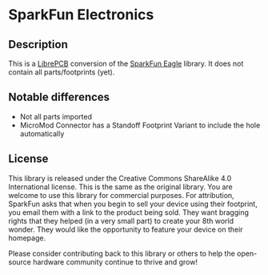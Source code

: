 # SparkFun Electronics

## Description

This is a [LibrePCB](https://librepcb.org) conversion of the [SparkFun Eagle](https://github.com/sparkfun/SparkFun-Eagle-Libraries) library. It does not contain all parts/footprints (yet).

## Notable differences

- Not all parts imported
- MicroMod Connector has a Standoff Footprint Variant to include the hole automatically

## License

This library is released under the Creative Commons ShareAlike 4.0 International license. This is the same as the original library. You are welcome to use this library for commercial purposes. For attribution, SparkFun asks that when you begin to sell your device using their footprint, you email them with a link to the product being sold. They want bragging rights that they helped (in a very small part) to create your 8th world wonder. They would like the opportunity to feature your device on their homepage.

Please consider contributing back to this library or others to help the open-source hardware community continue to thrive and grow!
